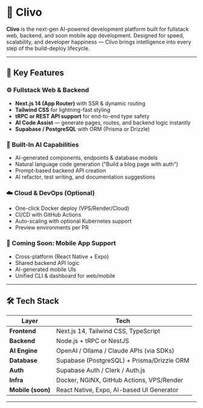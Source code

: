 # 🧠 Clivo

**Clivo** is the next-gen AI-powered development platform built for fullstack web, backend, and soon mobile app development. Designed for speed, scalability, and developer happiness — Clivo brings intelligence into every step of the build-deploy lifecycle.

---

## 🚀 Key Features

### ⚙️ Fullstack Web & Backend
- **Next.js 14 (App Router)** with SSR & dynamic routing
- **Tailwind CSS** for lightning-fast styling
- **tRPC or REST API support** for end-to-end type safety
- **AI Code Assist** — generate pages, routes, and backend logic instantly
- **Supabase / PostgreSQL** with ORM (Prisma or Drizzle)

### 🤖 Built-In AI Capabilities
- AI-generated components, endpoints & database models
- Natural language code generation ("Build a blog page with auth")
- Prompt-based backend API creation
- AI refactor, test writing, and documentation suggestions

### ☁️ Cloud & DevOps (Optional)
- One-click Docker deploy (VPS/Render/Cloud)
- CI/CD with GitHub Actions
- Auto-scaling with optional Kubernetes support
- Preview environments per PR

### 📱 Coming Soon: Mobile App Support
- Cross-platform (React Native + Expo)
- Shared backend API logic
- AI-generated mobile UIs
- Unified CLI & dashboard for web/mobile

---

## 🛠️ Tech Stack

| Layer          | Tech                                          |
|----------------|-----------------------------------------------|
| **Frontend**   | Next.js 14, Tailwind CSS, TypeScript          |
| **Backend**    | Node.js + tRPC or NestJS                      |
| **AI Engine**  | OpenAI / Ollama / Claude APIs (via SDKs)      |
| **Database**   | Supabase (PostgreSQL) + Prisma/Drizzle ORM    |
| **Auth**       | Supabase Auth / Clerk / Auth.js               |
| **Infra**      | Docker, NGINX, GitHub Actions, VPS/Render     |
| **Mobile (soon)** | React Native, Expo, AI-based UI Generator |

---

